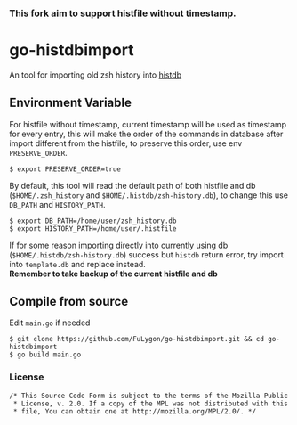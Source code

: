 ### This fork aim to support histfile without timestamp.

# go-histdbimport

An tool for importing old zsh history into [histdb](https://github.com/larkery/zsh-histdb)

## Environment Variable
For histfile without timestamp, current timestamp will be used as timestamp for every entry, this will make the order of the commands in database after import different from the histfile, to preserve this order, use env `PRESERVE_ORDER`.
```shell
$ export PRESERVE_ORDER=true
```

By default, this tool will read the default path of both histfile and db (`$HOME/.zsh_history` and `$HOME/.histdb/zsh-history.db`), to change this use `DB_PATH` and `HISTORY_PATH`.
```shell
$ export DB_PATH=/home/user/zsh_history.db
$ export HISTORY_PATH=/home/user/.histfile
```
If for some reason importing directly into currently using db (`$HOME/.histdb/zsh-history.db`) success but `histdb` return error, try import into `template.db` and replace instead.<br>
**Remember to take backup of the current histfile and db**

## Compile from source
Edit `main.go` if needed
```shell
$ git clone https://github.com/FuLygon/go-histdbimport.git && cd go-histdbimport
$ go build main.go
```

### License

    /* This Source Code Form is subject to the terms of the Mozilla Public
     * License, v. 2.0. If a copy of the MPL was not distributed with this
     * file, You can obtain one at http://mozilla.org/MPL/2.0/. */

